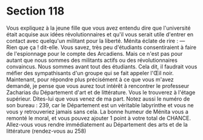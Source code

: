 # Section 118

Vous expliquez à la jeune fille que vous avez entendu dire que 
l'université était acquise aux idées révolutionnaires et qu'il vous 
serait utile d'entrer en contact avec quelqu'un militant pour la 
liberté. Ménita éclate de rire : 
— Rien que ça ! dit-elle. Vous savez, très peu d'étudiants 
consentiraient à faire de l'espionnage pour le compte des 
Arcadiens. Mais ce n'est pas pour autant que nous sommes des 
militants actifs ou des révolutionnaires convaincus. Nous 
sommes avant tout des étudiants. Cela dit, il faudrait vous méfier 
des sympathisants d'un groupe qui se fait appeler l'Œil noir. 
Maintenant, pour répondre plus précisément à ce que vous 
m'avez demandé, je pense que vous aurez tout intérêt à 
rencontrer le professeur Zacharias du Département d'art et de 
littérature. Vous le trouverez à l'étage supérieur. Dites-lui que 
vous venez de ma part. Notez aussi le numéro de son bureau : 
239, car le Département est un véritable labyrinthe et vous ne 
vous y retrouveriez jamais sans cela. La bonne humeur de Ménita 
vous a remonté le moral, et vous pouvez ajouter 1 point à votre 
total de CHANCE. Allez-vous vous rendre immédiatement au 
Département des arts et de la littérature (rendez-vous au 258)